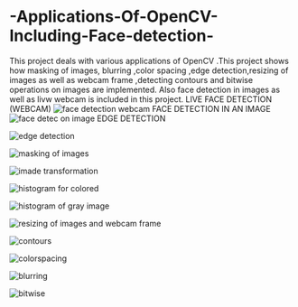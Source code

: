 # -Applications-Of-OpenCV-Including-Face-detection-
This project deals with various applications of OpenCV .This project shows how masking of images, blurring ,color spacing ,edge detection,resizing of images as well as webcam frame ,detecting contours and bitwise operations on images are implemented.
Also face detection in images as well as livw webcam is included in this project.
LIVE FACE DETECTION (WEBCAM)
![face detection webcam](https://user-images.githubusercontent.com/102857029/168418673-60a879ae-e1b4-44ae-a150-7e6353de9f54.JPG)
FACE DETECTION IN AN IMAGE
![face detec on image](https://user-images.githubusercontent.com/102857029/168418784-4f7169e7-8e5f-4b4a-8df3-315723090965.JPG)
EDGE DETECTION 


![edge detection](https://user-images.githubusercontent.com/102857029/168418848-a5d78a97-dd20-4deb-9552-318eaf740f19.JPG)




![masking of images](https://user-images.githubusercontent.com/102857029/168418901-548c3e18-cb58-426d-a4e5-a2bf8edfd35a.JPG)


![imade transformation](https://user-images.githubusercontent.com/102857029/168418918-1f34c8e9-9ad7-4da0-8b5a-cb9e3189529b.JPG)


![histogram for colored](https://user-images.githubusercontent.com/102857029/168418922-eccf7ac4-ed34-43f1-a9e7-61cdfcc5fa10.JPG)


![histogram of gray image](https://user-images.githubusercontent.com/102857029/168418926-fb1d269c-c4ac-49c8-bca2-3f66e676a7a1.JPG)

![resizing of images and webcam frame](https://user-images.githubusercontent.com/102857029/168418932-be92b9d0-a956-44f2-90e9-fc6c77f7a041.JPG)


![contours](https://user-images.githubusercontent.com/102857029/168418957-831f02cf-ec54-423f-a545-d7e01f1f33a9.JPG)



![colorspacing](https://user-images.githubusercontent.com/102857029/168418964-7ef5b837-59b2-44a8-a4df-da6157356cb9.JPG)

![blurring](https://user-images.githubusercontent.com/102857029/168418967-7c5447e5-5a10-4149-8ab5-dc7bcf7a76a1.JPG)

![bitwise](https://user-images.githubusercontent.com/102857029/168418971-a264fd38-7b30-4655-b79b-c30b0cf7d37e.JPG)

